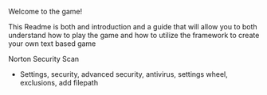 Welcome to the game!

This Readme is both and introduction and a guide that will allow you to both understand how to play the game and how to utilize the framework to create your own text based game


Norton Security Scan
- Settings, security, advanced security, antivirus, settings wheel, exclusions, add filepath